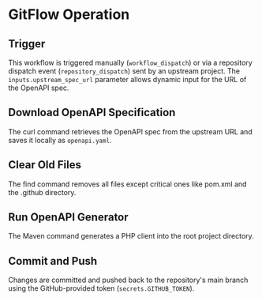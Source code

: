 # GitFlow Operation

## Trigger

This workflow is triggered manually (`workflow_dispatch`) or via a repository dispatch event (`repository_dispatch`) sent by an upstream project. 
The `inputs.upstream_spec_url` parameter allows dynamic input for the URL of the OpenAPI spec.

## Download OpenAPI Specification

The curl command retrieves the OpenAPI spec from the upstream URL and saves it locally as `openapi.yaml`.

## Clear Old Files

The find command removes all files except critical ones like pom.xml and the .github directory.

## Run OpenAPI Generator

The Maven command generates a PHP client into the root project directory.

## Commit and Push

Changes are committed and pushed back to the repository's main branch using the GitHub-provided token (`secrets.GITHUB_TOKEN`).